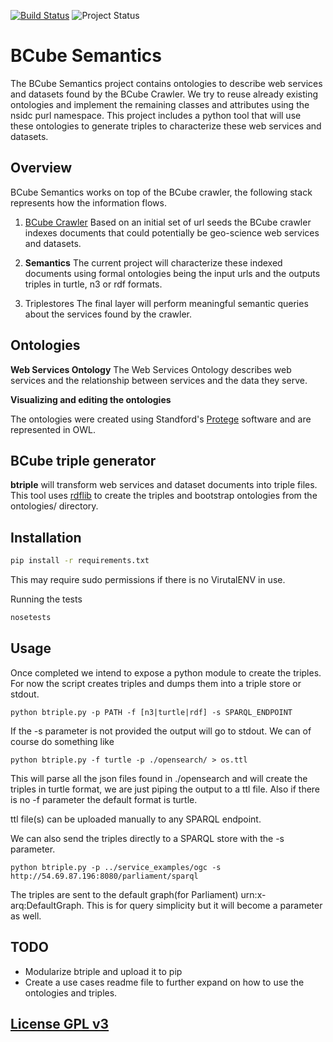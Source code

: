 [![Build Status](https://travis-ci.org/b-cube/semantics.svg)](https://travis-ci.org/b-cube/semantics) ![Project Status](http://img.shields.io/badge/status-alpha-red.svg)


**BCube Semantics**
===================

The BCube Semantics project contains ontologies to describe web services and datasets found by the BCube Crawler. We try to reuse already existing ontologies and implement the remaining classes and attributes using the nsidc purl namespace. This project includes a python tool that will use these ontologies to generate triples to characterize these web services and datasets.

Overview
-------------------

BCube Semantics works on top of the BCube crawler, the following stack represents how the information flows.

1) [BCube Crawler](https://github.com/nsidc/nutch)
Based on an initial set of url seeds the BCube crawler indexes documents that could potentially be geo-science web services and datasets.

2) **Semantics**
The current project will characterize these indexed documents using formal ontologies being the input urls and the outputs triples in turtle, n3 or rdf formats.

3) Triplestores
The final layer will perform meaningful semantic queries about the services found by the crawler.

Ontologies
-------------------

 **Web Services Ontology**
 The Web Services Ontology describes web services and the relationship between services and the data they serve.

**Visualizing and editing the ontologies**

The ontologies were created using Standford's [Protege](http://protege.stanford.edu/products.php#desktop-protege) software and are represented in OWL.

BCube triple generator
-------------------

**btriple** will transform web services and dataset documents into triple files. This tool uses [rdflib](https://github.com/RDFLib/rdflib/) to create the triples and bootstrap ontologies from the ontologies/ directory.

Installation
---------------

```sh
pip install -r requirements.txt
```

This may require sudo permissions if there is no VirutalENV in use.

Running the tests

```sh
nosetests
```

Usage
---------------

Once completed we intend to expose a python module to create the triples. For now the script creates triples and dumps them into a triple store or stdout.


```
python btriple.py -p PATH -f [n3|turtle|rdf] -s SPARQL_ENDPOINT
```

If the -s parameter is not provided the output will go to stdout.
We can of course do something like


```
python btriple.py -f turtle -p ./opensearch/ > os.ttl

```

This will parse all the json files found in ./opensearch and will create the triples in turtle format,
we are just piping the output to a ttl file. Also if there is no -f parameter the default format is turtle.

ttl file(s) can be uploaded manually to any SPARQL endpoint.

We can also send the triples directly to a SPARQL store with the -s parameter.

```
python btriple.py -p ../service_examples/ogc -s http://54.69.87.196:8080/parliament/sparql
```

The triples are sent to the default graph(for Parliament) urn:x-arq:DefaultGraph. This is for query simplicity
but it will become a parameter as well.

TODO
----------------

* Modularize btriple and upload it to pip
* Create a use cases readme file to further expand on how to use the ontologies and triples.


[License GPL v3](LICENSE)
-------------------